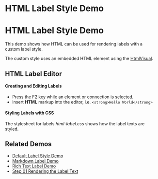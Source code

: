 <!--
 //////////////////////////////////////////////////////////////////////////////
 // @license
 // This file is part of yFiles for HTML 2.6.0.2.
 // Use is subject to license terms.
 //
 // Copyright (c) 2000-2023 by yWorks GmbH, Vor dem Kreuzberg 28,
 // 72070 Tuebingen, Germany. All rights reserved.
 //
 //////////////////////////////////////////////////////////////////////////////
-->
# HTML Label Style Demo

# HTML Label Style Demo

This demo shows how HTML can be used for rendering labels with a custom label style.

The custom style uses an embedded HTML element using the [HtmlVisual](https://docs.yworks.com/yfileshtml/#/api/HtmlVisual).

## HTML Label Editor

#### Creating and Editing Labels

- Press the F2 key while an element or connection is selected.
- Insert **HTML** markup into the editor, i.e. `<strong>Hello World</strong>`

#### Styling Labels with CSS

The stylesheet for labels _html-label.css_ shows how the label texts are styled.

## Related Demos

- [Default Label Style Demo](../../style/default-label-style/)
- [Markdown Label Demo](../../style/markdownlabel/)
- [Rich Text Label Demo](../../style/richtextlabel/)
- [Step 01 Rendering the Label Text](../../tutorial-style-implementation-label/01-render-label-text/)
